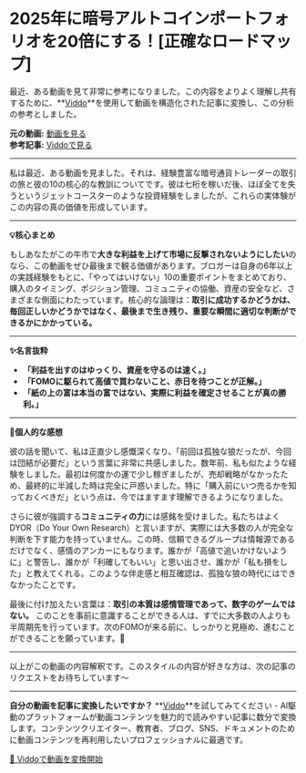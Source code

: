 # 2025年に暗号アルトコインポートフォリオを20倍にする！[正確なロードマップ]

最近、ある動画を見て非常に参考になりました。この内容をよりよく理解し共有するために、**[Viddo](https://viddo.pro/)**を使用して動画を構造化された記事に変換し、この分析の参考としました。

**元の動画:** [動画を見る](https://www.youtube.com/watch?v=q2vykOr2zic)  
**参考記事:** [Viddoで見る](https://viddo.pro/zh/video-result/67bb32df-bd55-4610-935d-d2d69ee5ea5f)

---

私は最近、ある動画を見ました。それは、経験豊富な暗号通貨トレーダーの取引の旅と彼の10の核心的な教訓についてです。彼は七桁を稼いだ後、ほぼ全てを失うというジェットコースターのような投資経験をしましたが、これらの実体験がこの内容の真の価値を形成しています。

---

**💡核心まとめ**

もしあなたがこの牛市で**大きな利益を上げて市場に反撃されないようにしたい**のなら、この動画をぜひ最後まで観る価値があります。ブロガーは自身の6年以上の実践経験をもとに、「やってはいけない」10の重要ポイントをまとめており、購入のタイミング、ポジション管理、コミュニティの協働、資産の安全など、さまざまな側面にわたっています。核心的な論理は：**取引に成功するかどうかは、毎回正しいかどうかではなく、最後まで生き残り、重要な瞬間に適切な判断ができるかにかかっている。**

---

**✨名言抜粋**

- **「利益を出すのはゆっくり、資産を守るのは速く。」**
- **「FOMOに駆られて高値で買わないこと、赤日を待つことが正解。」**
- **「紙の上の富は本当の富ではない、実際に利益を確定させることが真の勝利。」**

---

**🧠個人的な感想**

彼の話を聞いて、私は正直少し感慨深くなり、「前回は孤独な狼だったが、今回は団結が必要だ」という言葉に非常に共感しました。数年前、私も似たような経験をしました。最初は何度かの運で少し稼ぎましたが、売却戦略がなかったため、最終的に半減した時は完全に戸惑いました。特に「購入前にいつ売るかを知っておくべきだ」という点は、今ではますます理解できるようになりました。

さらに彼が強調する**コミュニティの力**には感銘を受けました。私たちはよくDYOR（Do Your Own Research）と言いますが、実際には大多数の人が完全な判断を下す能力を持っていません。この時、信頼できるグループは情報源であるだけでなく、感情のアンカーにもなります。誰かが「高値で追いかけないように」と警告し、誰かが「利確してもいい」と思い出させ、誰かが「私も損をした」と教えてくれる。このような伴走感と相互確認は、孤独な狼の時代にはできなかったことです。

最後に付け加えたい言葉は：**取引の本質は感情管理であって、数字のゲームではない。** このことを事前に意識することができる人は、すでに大多数の人よりも半周期先を行っています。次のFOMOが来る前に、しっかりと見極め、進むことができることを願っています。💪

---

以上がこの動画の内容解釈です。このスタイルの内容が好きな方は、次の記事のリクエストをお待ちしています～

---

**自分の動画を記事に変換したいですか？** **[Viddo](https://viddo.pro/)**を試してみてください - AI駆動のプラットフォームが動画コンテンツを魅力的で読みやすい記事に数分で変換します。コンテンツクリエイター、教育者、ブログ、SNS、ドキュメントのために動画コンテンツを再利用したいプロフェッショナルに最適です。

[🚀 Viddoで動画を変換開始](https://viddo.pro/)